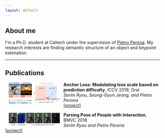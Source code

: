 ```yaml
---
layout: default
---
```


## About me

I'm a Ph.D. student at Caltech under the supervision of [Pietro Perona](http://www.vision.caltech.edu/). My research interests are finding semantic structure of an object and keypoint estimation. 

* * *

## Publications

<div>
  <p>
    <img src="https://github.com/slryou41/slryou41.github.io/blob/master/images/overview.png?raw=true" width="170" align="left" hspace="10">
    <b>Anchor Loss: Modulating loss scale based on prediction difficulty</b>, ICCV 2019, Oral <br />
    <i>Serim Ryou, Seong-Gyun Jeong, and Pietro Perona</i><br />
    <a href="./anchorLoss.html">[project]</a>
  </p>
</div>

<p>
  <img src="https://github.com/slryou41/slryou41.github.io/blob/master/images/pose_seq.png?raw=true" width="170" align="left" hspace="10">
  <b>Parsing Pose of People with Interaction</b>, BMVC 2018 <br />
  <i>Serim Ryou and Pietro Perona</i><br />
  <a href="https://sites.google.com/view/coco-crowd/home">[project]</a>
</p>

